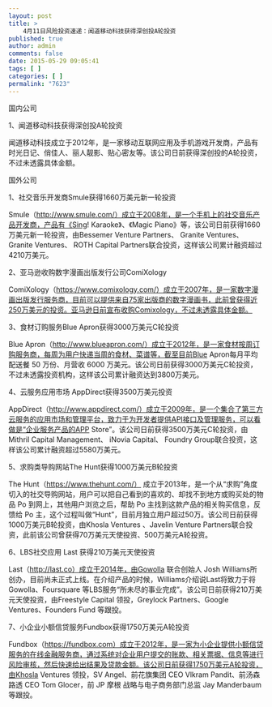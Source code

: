 ```yaml
---
layout: post
title: >
    4月11日风险投资速递：闻道移动科技获得深创投A轮投资
published: true
author: admin
comments: false
date: 2015-05-29 09:05:41
tags: [ ]
categories: [ ]
permalink: "7623"
---
```



国内公司

1、闻道移动科技获得深创投A轮投资

闻道移动科技成立于2012年，是一家移动互联网应用及手机游戏开发商，产品有时光日记、俏佳人、丽人靓影、贴心密友等。该公司日前获得深创投的A轮投资，不过未透露具体金额。

国外公司

1、社交音乐开发商Smule获得1660万美元新一轮投资

Smule（http://www.smule.com/）成立于2008年，是一个手机上的社交音乐产品开发商，产品有《Sing! Karaoke》、《Magic Piano》等，该公司日前获得1660万美元新一轮投资，由Bessemer Venture Partners、 Granite Ventures、 Granite Ventures、 ROTH Capital Partners联合投资，这样该公司累计融资超过4210万美元。

2、亚马逊收购数字漫画出版发行公司ComiXology

ComiXology（https://www.comixology.com/）成立于2007年，是一家数字漫画出版发行服务商，目前可以提供来自75家出版商的数字漫画书，此前曾获得近250万美元的投资。亚马逊日前宣布收购Comixology，不过未透露具体金额。

3、食材订购服务Blue Apron获得3000万美元C轮投资

Blue Apron（http://www.blueapron.com/）成立于2012年，是一家食材按周订购服务商，每周为用户快递当周的食材、菜谱等，截至目前Blue Apron每月平均配送餐 50 万份、月营收 6000 万美元。该公司日前获得3000万美元C轮投资，不过未透露投资机构，这样该公司累计融资达到3800万美元。

4、云服务应用市场 AppDirect获得3500万美元投资

AppDirect（http://www.appdirect.com/）成立于2009年，是一个集合了第三方云服务的应用市场和管理平台，致力于为开发者提供API接口及管理服务，可以看做是“企业服务产品的APP Store”。该公司日前获得3500万美元C轮投资，由Mithril Capital Management、 iNovia Capital、 Foundry Group联合投资，这样该公司累计融资超过5580万美元。

5、求购类导购网站The Hunt获得1000万美元B轮投资

The Hunt（https://www.thehunt.com/） 成立于2013年，是一个从“求购”角度切入的社交导购网站，用户可以把自己看到的喜欢的、却找不到地方或购买处的物品 Po 到网上，其他用户浏览之后，帮助 Po 主找到这款产品的相关购买信息，反馈给 Po 主，这个过程叫做“Hunt”，目前月独立用户超过50万。该公司日前获得1000万美元B轮投资，由Khosla Ventures 、Javelin Venture Partners联合投资，此前该公司曾获得70万美元天使投资、500万美元A轮投资。

6、LBS社交应用 Last 获得210万美元天使投资

Last（http://last.co）成立于2014年，由Gowolla 联合创始人 Josh Williams所创办，目前尚未正式上线。在介绍产品的时候，Williams介绍说Last将致力于将 Gowolla、Foursquare 等LBS服务“所未尽的事业完成”。该公司日前获得210万美元天使投资，由Freestyle Capital 领投，Greylock Partners、Google Ventures、Founders Fund 等跟投。

7、小企业小额信贷服务Fundbox获得1750万美元A轮投资

Fundbox（https://fundbox.com）成立于2012年，是一家为小企业提供小额信贷服务的在线金融服务商，通过系统对企业用户提交的账款、相关票据、信息等进行风险审核，然后快速给出结果及贷款金额。该公司日前获得1750万美元A轮投资，由Khosla Ventures 领投，SV Angel、前花旗集团 CEO Vlkram Pandit、前汤森路透 CEO Tom Glocer，前 JP 摩根 战略与电子商务部门总监 Jay Manderbaum 等跟投。